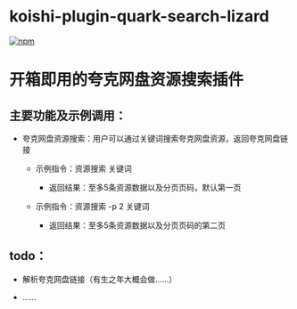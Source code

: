 # koishi-plugin-quark-search-lizard

[![npm](https://img.shields.io/npm/v/koishi-plugin-quark-search-lizard?style=flat-square)](https://www.npmjs.com/package/koishi-plugin-quark-search-lizard)

# 开箱即用的夸克网盘资源搜索插件
## 主要功能及示例调用：
- 夸克网盘资源搜索：用户可以通过关键词搜索夸克网盘资源，返回夸克网盘链接
  
  - 示例指令：资源搜索 关键词
    - 返回结果：至多5条资源数据以及分页页码，默认第一页
  
  - 示例指令：资源搜索 -p 2 关键词
    - 返回结果：至多5条资源数据以及分页页码的第二页
## todo：
- 解析夸克网盘链接（有生之年大概会做……）

- ……  